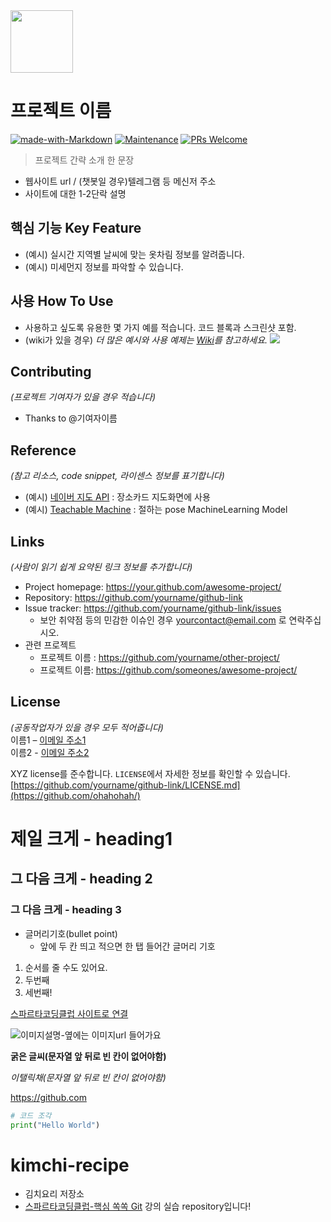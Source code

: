 <img src="https://user-images.githubusercontent.com/17819874/79853717-5db2f900-8403-11ea-99ba-ed0bb3cdb9ef.png" height="100"/>

# 프로젝트 이름  
[![made-with-Markdown](https://img.shields.io/badge/Made%20with-Markdown-1f425f.svg)](http://commonmark.org)
[![Maintenance](https://img.shields.io/badge/Maintained%3F-yes-green.svg)](https://github.com/ohahohah/readme-template/graphs/commit-activity) 
[![PRs Welcome](https://img.shields.io/badge/PRs-welcome-brightgreen.svg?style=flat-square)](http://makeapullrequest.com)



> 프로젝트 간략 소개 한 문장 
- 웹사이트 url / (챗봇일 경우)텔레그램 등 메신저 주소
- 사이트에 대한 1-2단락 설명

## 핵심 기능  Key Feature
- (예시) 실시간 지역별 날씨에 맞는 옷차림 정보를 알려줍니다.
- (예시) 미세먼지 정보를 파악할 수 있습니다.

## 사용 How To Use
- 사용하고 싶도록 유용한 몇 가지 예를 적습니다. 코드 블록과 스크린샷 포함.
- (wiki가 있을 경우) _더 많은 예시와 사용 예제는 [Wiki](wiki)를 참고하세요._
![](header.png)

## Contributing
*(프로젝트 기여자가 있을 경우 적습니다)*
- Thanks to @기여자이름

## Reference
*(참고 리소스,  code snippet, 라이센스 정보를 표기합니다)*
- (예시) [네이버 지도 API](링크url) : 장소카드 지도화면에 사용
- (예시) [Teachable Machine](https://teachablemachine.withgoogle.com/) : 절하는 pose MachineLearning Model 

## Links
*(사람이 읽기 쉽게 요약된 링크 정보를 추가합니다)*
- Project homepage: https://your.github.com/awesome-project/
- Repository: https://github.com/yourname/github-link
- Issue tracker: https://github.com/yourname/github-link/issues
  - 보안 취약점 등의 민감한 이슈인 경우 yourcontact@email.com 로 연락주십시오. 
- 관련 프로젝트
  - 프로젝트 이름 : https://github.com/yourname/other-project/
  - 프로젝트 이름: https://github.com/someones/awesome-project/

## License
*(공동작업자가 있을 경우 모두 적어줍니다)*  
이름1 – [이메일 주소1](mailto:이메일주소@example.com)  
이름2 - [이메일 주소2](mailto:이메일주소@example.com)  

XYZ license를 준수합니다. ``LICENSE``에서 자세한 정보를 확인할 수 있습니다.  
[https://github.com/yourname/github-link/LICENSE.md](https://github.com/ohahohah/)

# 제일 크게 - heading1
## 그 다음 크게 - heading 2
### 그 다음 크게 - heading 3

* 글머리기호(bullet point)
  * 앞에 두 칸 띄고 적으면 한 탭 들어간 글머리 기호

1. 순서를 줄 수도 있어요. 
2. 두번째 
3. 세번째!

[스파르타코딩클럽 사이트로 연결](https://spartacodingclub.kr/)

![이미지설명-옆에는 이미지url 들어가요](https://lh3.googleusercontent.com/lYhhH_bEYC_rRd1RcYDIbqMNG3byqPiqeKXQoNjneNAdbD9xyNVhq7BmZIpwASKtkp6ZYRMU01Co2oyl8tfJceE0ZFcQYrKKd9YBu9EqfFZQw1ytT8KM)

**굵은 글씨(문자열 앞 뒤로 빈 칸이 없어야함)**

*이탤릭채(문자열 앞 뒤로 빈 칸이 없어야함)*

https://github.com 

```python
# 코드 조각
print("Hello World")
```

# kimchi-recipe
- 김치요리 저장소
- [스파르타코딩클럽-핵심 쏙쏙 Git](https://spartacodingclub.kr/online/git) 강의 실습 repository입니다!
